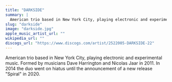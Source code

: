 ```yaml
---
title: "DARKSIDE"
summary: |
  American trio based in New York City, playing electronic and experimental music. Formed by musicians Dave Harrington and Nicolas Jaar in 2011. In 2014 the duo went on hiatus until the announcement of a new release "Spiral" in 2020.
slug: "darkside"
image: "darkside.jpg"
apple_music_artist_url: ""
wikipedia_url: ""
discogs_url: "https://www.discogs.com/artist/2522005-DARKSIDE-22"
---
```


American trio based in New York City, playing electronic and experimental music. Formed by musicians Dave Harrington and Nicolas Jaar in 2011. In 2014 the duo went on hiatus until the announcement of a new release "Spiral" in 2020.
